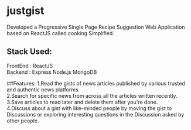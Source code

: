 # justgist

Developed a Progressive Single Page Recipe Suggestion Web Application based on ReactJS called cooking Simplified.<br />

## Stack Used:
FrontEnd : ReactJS <br/>
Backend : Express Node.js MongoDB  <br/>

##Features:
1.Read the gists of news articles published by various trusted and authentic news platforms. <br/>
2.Search for specific news from across all the articles written recently. <br/>
3.Save articles to read later and delete them after you're done. <br/>
4.Discuss about a gist with like-minded people by moving the gist to Discussions or exploring interesting questions in the Discussion asked by other people. <br/>
